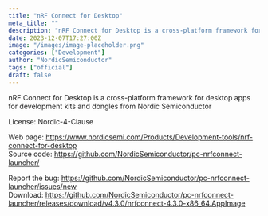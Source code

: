 ```yaml
---
title: "nRF Connect for Desktop"
meta_title: ""
description: "nRF Connect for Desktop is a cross-platform framework for desktop apps for development kits and dongles from Nordic Semiconductor"
date: 2023-12-07T17:27:00Z
image: "/images/image-placeholder.png"
categories: ["Development"]
author: "NordicSemiconductor"
tags: ["official"]
draft: false
---
```


nRF Connect for Desktop is a cross-platform framework for desktop apps for development kits and dongles from Nordic Semiconductor

License: Nordic-4-Clause

Web page: https://www.nordicsemi.com/Products/Development-tools/nrf-connect-for-desktop  
Source code: https://github.com/NordicSemiconductor/pc-nrfconnect-launcher/

Report the bug: https://github.com/NordicSemiconductor/pc-nrfconnect-launcher/issues/new  
Download: https://github.com/NordicSemiconductor/pc-nrfconnect-launcher/releases/download/v4.3.0/nrfconnect-4.3.0-x86_64.AppImage
